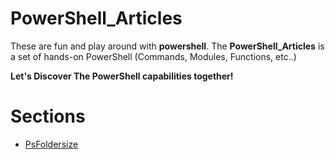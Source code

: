 # PowerShell_Articles

These are fun and play around with **powershell**.
The **PowerShell_Articles** is a set  of hands-on PowerShell (Commands, Modules, Functions, etc..)

**Let's Discover The PowerShell capabilities together!**

# Sections

- [PsFoldersize](https://github.com/Mohamed-Eleraki/PowerShell_Articles/tree/main/PsFoldersize)